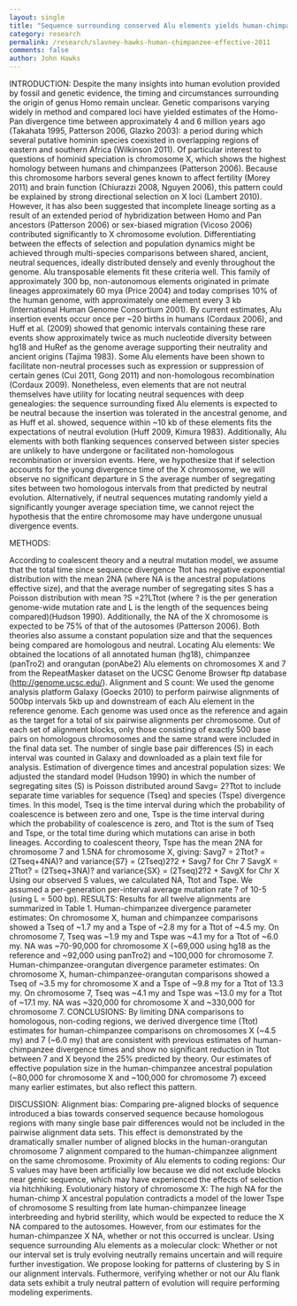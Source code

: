 ```yaml
---
layout: single 
title: "Sequence surrounding conserved Alu elements yields human-chimpanzee chromosome X divergence times consistent with previous estimates" 
category: research
permalink: /research/slavney-hawks-human-chimpanzee-effective-2011
comments: false 
author: John Hawks 
---
```



INTRODUCTION: 
Despite the many insights into human evolution provided by fossil and genetic evidence, the timing and circumstances surrounding the origin of genus Homo remain unclear. Genetic comparisons varying widely in method and compared loci have yielded estimates of the Homo-Pan divergence time between approximately 4 and 6 million years ago (Takahata 1995, Patterson 2006, Glazko 2003): a period during which several putative hominin species coexisted in overlapping regions of eastern and southern Africa (Wilkinson 2011). Of particular interest to questions of hominid speciation is chromosome X, which shows the highest homology between humans and chimpanzees (Patterson 2006). Because this chromosome harbors several genes known to affect fertility (Morey 2011) and brain function (Chiurazzi 2008, Nguyen 2006), this pattern could be explained by strong directional selection on X loci (Lambert 2010). However, it has also been suggested that incomplete lineage sorting as a result of an extended period of hybridization between Homo and Pan ancestors (Patterson 2006) or sex-biased migration (Vicoso 2006) contributed significantly to X chromosome evolution. Differentiating between the effects of selection and population dynamics might be achieved through multi-species comparisons between shared, ancient, neutral sequences, ideally distributed densely and evenly throughout the genome. 
Alu transposable elements fit these criteria well. This family of approximately 300 bp, non-autonomous elements originated in primate lineages approximately 60 mya (Price 2004) and today comprises 10% of the human genome, with approximately one element every 3 kb (International Human Genome Consortium 2001). By current estimates, Alu insertion events occur once per ~20 births in humans (Cordaux 2006), and Huff et al. (2009) showed that genomic intervals containing these rare events show approximately twice as much nucleotide diversity between hg18 and HuRef as the genome average  supporting their neutrality and ancient origins (Tajima 1983).
Some Alu elements have been shown to facilitate non-neutral processes such as expression or suppression of certain genes (Cui 2011, Gong 2011) and non-homologous recombination (Cordaux 2009). Nonetheless, even elements that are not neutral themselves have utility for locating neutral sequences with deep genealogies: the sequence surrounding fixed Alu elements is expected to be neutral because the insertion was tolerated in the ancestral genome, and as Huff et al. showed, sequence within ~10 kb of these elements fits the expectations of neutral evolution (Huff 2009, Kimura 1983). Additionally, Alu elements with both flanking sequences conserved between sister species are unlikely to have undergone or facilitated non-homologous recombination or inversion events.
Here, we hypothesize that if selection accounts for the young divergence time of the X chromosome, we will observe no significant departure in S  the average number of segregating sites between two homologous intervals  from that predicted by neutral evolution. Alternatively, if neutral sequences mutating randomly yield a significantly younger average speciation time, we cannot reject the hypothesis that the entire chromosome may have undergone unusual divergence events.

METHODS:

According to coalescent theory and a neutral mutation model, we assume that the total time since sequence divergence Ttot has negative exponential distribution with the mean 2NA (where NA is the ancestral populations effective size), and that the average number of segregating sites S has a Poisson distribution with mean ?S =2?LTtot (where ? is the per generation genome-wide mutation rate and L is the length of the sequences being compared)(Hudson 1990). Additionally, the NA of the X chromosome is expected to be 75% of that of the autosomes (Patterson 2006). Both theories also assume a constant population size and that the sequences being compared are homologous and neutral.
Locating Alu elements:
We obtained the locations of all annotated human (hg18), chimpanzee (panTro2) and orangutan (ponAbe2) Alu elements on chromosomes X and 7 from the RepeatMasker dataset
on the UCSC Genome Browser ftp database (http://genome.ucsc.edu/).
Alignment and S count:
We used the genome analysis platform Galaxy (Goecks 2010) to perform pairwise alignments of 500bp intervals 5kb up and downstream of each Alu element in the reference genome. Each genome was used once as the reference and again as the target for a total of six pairwise alignments per chromosome. Out of each set of alignment blocks, only those consisting of exactly 500 base pairs on homologous chromosomes and the same strand were included in the final data set. The number of single base pair differences (S) in each interval was counted in Galaxy and downloaded as a plain text file for analysis.
Estimation of divergence times and ancestral population sizes:
We adjusted the standard model (Hudson 1990) in which the number of segregating sites (S) is Poisson distributed around Savg= 2?Ttot to include separate time variables for sequence (Tseq) and species (Tspe) divergence times. In this model, Tseq is the time interval during which the probability of coalescence is between zero and one, Tspe is the time interval during which the probability of coalescence is zero, and Ttot is the sum of Tseq and Tspe, or the total time during which mutations can arise in both lineages.
According to coalescent theory, Tspe has the mean 2NA for chromosome 7 and 1.5NA for chromosome X, giving:
Savg7 = 2Ttot?  = (2Tseq+4NA)? and variance{S7} = (2Tseq)2?2 + Savg7 for Chr 7
SavgX = 2Ttot? = (2Tseq+3NA)? and variance{SX} = (2Tseq)2?2 + SavgX for Chr X
Using our observed S values, we calculated NA, Ttot and Tspe. We assumed a per-generation per-interval average mutation rate ? of 10-5 (using L = 500 bp).
RESULTS:
Results for all twelve alignments are summarized in Table 1.
Human-chimpanzee divergence parameter estimates:
On chromosome X, human and chimpanzee comparisons showed a Tseq of ~1.7 my and a Tspe of ~2.8 my for a Ttot of ~4.5 my. On chromosome 7, Tseq was ~1.9 my and Tspe was ~4.1 my for a Ttot of ~6.0 my. NA was ~70-90,000 for chromosome X (~69,000 using hg18 as the reference and ~92,000 using panTro2) and ~100,000 for chromosome 7.
Human-chimpanzee-orangutan divergence parameter estimates:
On chromosome X, human-chimpanzee-orangutan comparisons showed a Tseq of ~3.5 my for chromosome X and a Tspe of ~9.8 my for a Ttot of 13.3 my. On chromosome 7, Tseq was ~4.1 my and Tspe was ~13.0 my for a Ttot of ~17.1 my. NA was ~320,000 for chromosome X and ~330,000 for chromosome 7.
CONCLUSIONS:
By limiting DNA comparisons to homologous, non-coding regions, we derived divergence time (Ttot) estimates for human-chimpanzee comparisons on chromosomes X (~4.5 my) and 7 (~6.0 my) that are consistent with previous estimates of human-chimpanzee divergence times and show no significant reduction in Ttot between 7 and X beyond the 25% predicted by theory. Our estimates of effective population size in the human-chimpanzee ancestral population (~80,000 for chromosome X and ~100,000 for chromosome 7) exceed many earlier estimates, but also reflect this pattern.

DISCUSSION:
Alignment bias:
 Comparing pre-aligned blocks of sequence introduced a bias towards conserved sequence because homologous regions with many single base pair differences would not be included in the pairwise alignment data sets. This  effect is demonstrated by the dramatically smaller number of aligned blocks in the human-orangutan chromosome 7 alignment compared to the human-chimpanzee alignment on the same chromosome.
Proximity of Alu elements to coding regions: 
Our S values may have been artificially low because we did not exclude blocks near genic sequence, which may have experienced the effects of selection via hitchhiking.
Evolutionary history of chromosome X: 
The high NA for the human-chimp X ancestral population contradicts a model of the lower Tspe of chromosome S resulting from late human-chimpanzee lineage interbreeding and hybrid sterility, which would be expected to reduce the X NA compared to the autosomes. However, from our estimates for the human-chimpanzee  X NA, whether or not this occurred is unclear.
Using sequence surrounding Alu elements as a molecular clock: 
 Whether or not our interval set is truly evolving neutrally remains uncertain and will require further investigation. We propose looking for patterns of clustering by S in our alignment intervals. Futhermore, verifying whether or not our Alu flank data sets exhibit a  truly neutral pattern of evolution will require performing modeling experiments.


